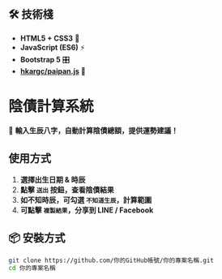 ## 🛠 技術棧
- **HTML5 + CSS3** 🎨
- **JavaScript (ES6)** ⚡
- **Bootstrap 5** 🎛
- **[hkargc/paipan.js](https://github.com/hkargc/paipan) 📜**


# 陰債計算系統 

📜 **輸入生辰八字，自動計算陰債總額，提供運勢建議！**

##  **使用方式**
1. **選擇出生日期 & 時辰** 
2. **點擊 `送出` 按鈕，查看陰債結果**  
3. **如不知時辰，可勾選 `不知道生辰`，計算範圍**  
4. **可點擊 `複製結果`，分享到 LINE / Facebook**  

## 📦 **安裝方式**
```sh
git clone https://github.com/你的GitHub帳號/你的專案名稱.git
cd 你的專案名稱
